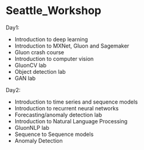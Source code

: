 # Seattle_Workshop


Day1:
- Introduction to deep learning
- Introduction to MXNet, Gluon and Sagemaker
- Gluon crash course 
- Introduction to computer vision
- GluonCV lab
- Object detection lab
- GAN lab

Day2:
- Introduction to time series and sequence models
- Introduction to recurrent neural networks
- Forecasting/anomaly detection lab
- Introduction to Natural Language Processing
- GluonNLP lab
- Sequence to Sequence models
- Anomaly Detection

